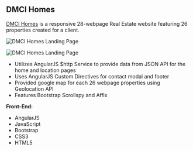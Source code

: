 
**DMCI Homes**
--------------------

[DMCI Homes](http://www.dmcicondomanila.com/) is a responsive 28-webpage Real Estate website featuring 26 properties created for a client.

![DMCI Homes Landing Page](http://www.bernadetteengleman.com/img/portfolio/dmcithumbnail.jpg)

![DMCI Homes Landing Page](http://www.bernadetteengleman.com/img/portfolio/dmcithumbnail2.jpg)

 - Utilizes AngularJS $http Service to provide data from JSON API for the home and location pages
 - Uses AngularJS Custom Directives for contact modal and footer
 - Provided google map for each 26 webpage properties using Geolocation API
 - Features Bootstrap Scrollspy and Affix


**Front-End:**

 - AngularJS
 - JavaScript
 - Bootstrap
 - CSS3
 - HTML5
